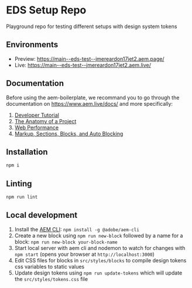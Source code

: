 # EDS Setup Repo

Playground repo for testing different setups with design system tokens

## Environments

- Preview: https://main--eds-test--jmereardon17jet2.aem.page/
- Live: https://main--eds-test--jmereardon17jet2.aem.live/

## Documentation

Before using the aem-boilerplate, we recommand you to go through the documentation on https://www.aem.live/docs/ and more specifically:

1. [Developer Tutorial](https://www.aem.live/developer/tutorial)
2. [The Anatomy of a Project](https://www.aem.live/developer/anatomy-of-a-project)
3. [Web Performance](https://www.aem.live/developer/keeping-it-100)
4. [Markup, Sections, Blocks, and Auto Blocking](https://www.aem.live/developer/markup-sections-blocks)

## Installation

```sh
npm i
```

## Linting

```sh
npm run lint
```

## Local development

1. Install the [AEM CLI](https://github.com/adobe/helix-cli): `npm install -g @adobe/aem-cli`
1. Create a new block using `npm run new-block` followed by a name for a block: `npm run new-block your-block-name`
1. Start local server with aem cli and nodemon to watch for changes with `npm start` (opens your browser at `http://localhost:3000`)
1. Edit CSS files for blocks in `src/styles/blocks` to compile design tokens css variables to static values
1. Update design tokens using `npm run update-tokens` which will update the `src/styles/tokens.css` file
